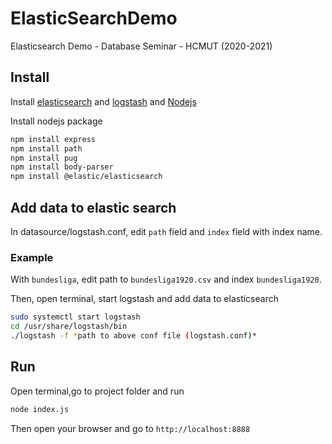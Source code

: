 # ElasticSearchDemo
Elasticsearch Demo - Database Seminar - HCMUT (2020-2021)

## Install
Install [elasticsearch](https://www.elastic.co/guide/en/elasticsearch/reference/current/install-elasticsearch.html) and [logstash](https://www.elastic.co/guide/en/logstash/current/installing-logstash.html) and [Nodejs](https://nodejs.org/en/download/package-manager/)

Install nodejs package
```bash
npm install express
npm install path
npm install pug
npm install body-parser
npm install @elastic/elasticsearch
```

## Add data to elastic search

In datasource/logstash.conf, edit `path` field and `index` field with index name.
### Example
With `bundesliga`, edit path to `bundesliga1920.csv` and index `bundesliga1920`.

Then, open terminal, start logstash and add data to elasticsearch
```bash
sudo systemctl start logstash
cd /usr/share/logstash/bin
./logstash -f *path to above conf file (logstash.conf)*
```

## Run

Open terminal,go to project folder and run
```bash
node index.js
```
Then open your browser and go to `http://localhost:8888`
